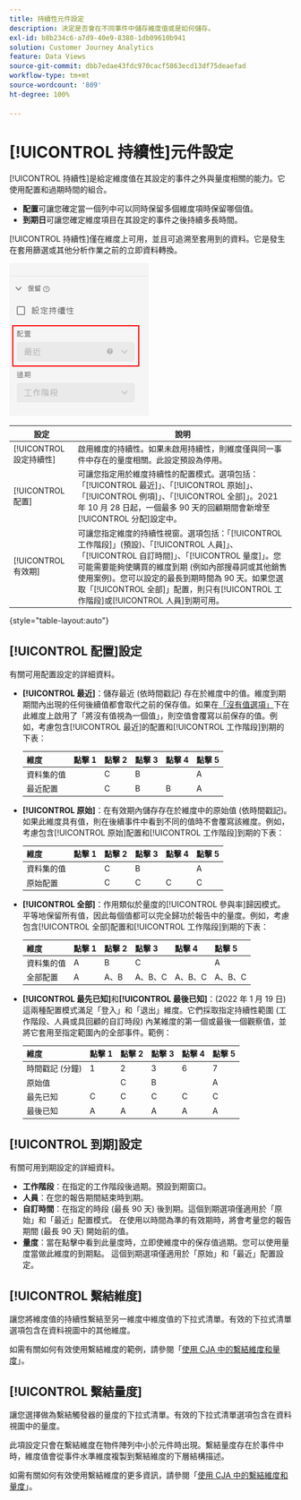 ```yaml
---
title: 持續性元件設定
description: 決定是否會在不同事件中儲存維度值或是如何儲存。
exl-id: b8b234c6-a7d9-40e9-8380-1db09610b941
solution: Customer Journey Analytics
feature: Data Views
source-git-commit: dbb7edae43fdc970cacf5863ecd13df75deaefad
workflow-type: tm+mt
source-wordcount: '809'
ht-degree: 100%

---
```



# [!UICONTROL 持續性]元件設定

[!UICONTROL 持續性]是給定維度值在其設定的事件之外與量度相關的能力。它使用配置和過期時間的組合。

* **配置**&#x200B;可讓您確定當一個列中可以同時保留多個維度項時保留哪個值。
* **到期日**&#x200B;可讓您確定維度項目在其設定的事件之後持續多長時間。

[!UICONTROL 持續性]僅在維度上可用，並且可追溯至套用到的資料。它是發生在套用篩選或其他分析作業之前的立即資料轉換。

![持續性](../assets/persistence.png)

| 設定 | 說明 |
| --- | --- |
| [!UICONTROL 設定持續性] | 啟用維度的持續性。如果未啟用持續性，則維度僅與同一事件中存在的量度相關。此設定預設為停用。 |
| [!UICONTROL 配置] | 可讓您指定用於維度持續性的配置模式。選項包括：「[!UICONTROL 最近]」、「[!UICONTROL 原始]」、「[!UICONTROL 例項]」、「[!UICONTROL 全部]」。2021 年 10 月 28 日起，一個最多 90 天的回顧期間會新增至[!UICONTROL 分配]設定中。 |
| [!UICONTROL 有效期] | 可讓您指定維度的持續性視窗。選項包括：「[!UICONTROL 工作階段]」(預設)、「[!UICONTROL 人員]」、「[!UICONTROL 自訂時間]」、「[!UICONTROL 量度]」。您可能需要能夠使購買的維度到期 (例如內部搜尋詞或其他銷售使用案例)。您可以設定的最長到期時間為 90 天。如果您選取「[!UICONTROL 全部]」配置，則只有[!UICONTROL 工作階段]或[!UICONTROL 人員]到期可用。 |

{style=&quot;table-layout:auto&quot;}

## [!UICONTROL 配置]設定

有關可用配置設定的詳細資料。

* **[!UICONTROL 最近]**：儲存最近 (依時間戳記) 存在於維度中的值。維度到期期間內出現的任何後續值都會取代之前的保存值。如果在[「沒有值選項」](no-value-options.md)下在此維度上啟用了「將沒有值視為一個值」，則空值會覆寫以前保存的值。例如，考慮包含[!UICONTROL 最近]的配置和[!UICONTROL 工作階段]到期的下表：

   | 維度 | 點擊 1 | 點擊 2 | 點擊 3 | 點擊 4 | 點擊 5 |
   | --- | --- | --- | --- | --- | --- |
   | 資料集的值 |  | C | B |  | A |
   | 最近配置 |  | C | B | B | A |

* **[!UICONTROL 原始]**：在有效期內儲存存在於維度中的原始值 (依時間戳記)。 如果此維度具有值，則在後續事件中看到不同的值時不會覆寫該維度。例如，考慮包含[!UICONTROL 原始]配置和[!UICONTROL 工作階段]到期的下表：

   | 維度 | 點擊 1 | 點擊 2 | 點擊 3 | 點擊 4 | 點擊 5 |
   | --- | --- | --- | --- | --- | --- |
   | 資料集的值 |  | C | B |  | A |
   | 原始配置 |  | C | C | C | C |

* **[!UICONTROL 全部]**：作用類似於量度的[!UICONTROL 參與率]歸因模式。 平等地保留所有值，因此每個值都可以完全歸功於報告中的量度。例如，考慮包含[!UICONTROL 全部]配置和[!UICONTROL 工作階段]到期的下表：

   | 維度 | 點擊 1 | 點擊 2 | 點擊 3 | 點擊 4 | 點擊 5 |
   | --- | --- | --- | --- | --- | --- |
   | 資料集的值 | A | B | C |  | A |
   | 全部配置 | A | A、B | A、B、C | A、B、C | A、B、C |

* **[!UICONTROL 最先已知]**&#x200B;和&#x200B;**[!UICONTROL 最後已知]**：(2022 年 1 月 19 日) 這兩種配置模式滿足「登入」和「退出」維度。它們採取指定持續性範圍 (工作階段、人員或具回顧的自訂時段) 內某維度的第一個或最後一個觀察值，並將它套用至指定範圍內的全部事件。範例：

   | 維度 | 點擊 1 | 點擊 2 | 點擊 3 | 點擊 4 | 點擊 5 |
   | --- | --- | --- | --- | --- | --- |
   | 時間戳記 (分鐘) | 1 | 2 | 3 | 6 | 7 |
   | 原始值 |  | C | B |  | A |
   | 最先已知 | C | C | C | C | C |
   | 最後已知 | A | A | A | A | A |

## [!UICONTROL 到期]設定

有關可用到期設定的詳細資料。

* **工作階段**：在指定的工作階段後過期。預設到期窗口。
* **人員**：在您的報告期間結束時到期。
* **自訂時間**：在指定的時段 (最長 90 天) 後到期。這個到期選項僅適用於「原始」和「最近」配置模式。 在使用以時間為準的有效期時，將會考量您的報告期間 (最長 90 天) 開始前的值。
* **量度**：當在點擊中看到此量度時，立即使維度中的保存值過期。您可以使用量度當做此維度的到期點。 這個到期選項僅適用於「原始」和「最近」配置設定。

## [!UICONTROL 繫結維度]

讓您將維度值的持續性繫結至另一維度中維度值的下拉式清單。有效的下拉式清單選項包含在資料視圖中的其他維度。

如需有關如何有效使用繫結維度的範例，請參閱「[使用 CJA 中的繫結維度和量度](../../use-cases/data-views/binding-dimensions-metrics.md)」。

## [!UICONTROL 繫結量度]

讓您選擇做為繫結觸發器的量度的下拉式清單。有效的下拉式清單選項包含在資料視圖中的量度。

此項設定只會在繫結維度在物件陣列中小於元件時出現。繫結量度存在於事件中時，維度值會從事件水準維度複製到繫結維度的下層結構描述。

如需有關如何有效使用繫結維度的更多資訊，請參閱「[使用 CJA 中的繫結維度和量度](../../use-cases/data-views/binding-dimensions-metrics.md)」。
